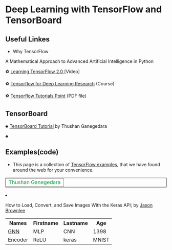 # Deep Learning with TensorFlow and TensorBoard
## Useful Linkes
   - Why TensorFlow
   
A Mathematical Approach to Advanced  Artificial Intelligence in Python

&#9917; <a href="https://www.packtpub.com/big-data-and-business-intelligence/learning-tensorflow-20-video">Learning TensorFlow 2.0 </a>[Video]

&#9917; <a href="http://web.stanford.edu/class/cs20si/index.html">Tensorflow for Deep Learning Research</a> (Course)

&#9917; <a href="https://www.tutorialspoint.com/tensorflow/tensorflow_tutorial.pdf">Tensorflow Tutorials Point</a> (PDF file)
## TensorBoard

&clubs; <a href="https://www.datacamp.com/community/tutorials/tensorboard-tutorial">TensorBoard Tutorial</a> by Thushan Ganegedara
<table border="1" style="color : #009933">
  
&clubs;
## Examples(code)
- This page is a collection of <a href="https://databricks.com/tensorflow/examples">TensorFlow examples</a>, that we have found around the web for your convenience.


  <tr>
    <td>
      Thushan Ganegedara
    </td>
  </tr>
  </table>
  


- How to Load, Convert, and Save Images With the Keras API; by <a href="https://machinelearningmastery.com/how-to-load-convert-and-save-images-with-the-keras-api/"> Jason Brownlee </a>


<table style="width:100%">
  <tr>
    <th>Names</th>
    <th>Firstname</th>
    <th>Lastname</th> 
    <th>Age</th>
  </tr>
  <tr>
    <td><a href="https://arxiv.org/pdf/1812.08434.pdf" > GNN </a></td>
    <td>MLP</td> 
    <td>CNN</td>
    <td>1398</td>
  </tr>
  <tr>
    <td>Encoder</td>
    <td>ReLU</td> 
    <td>keras</td>
     <td>MNIST</td>
  </tr>
</table>

